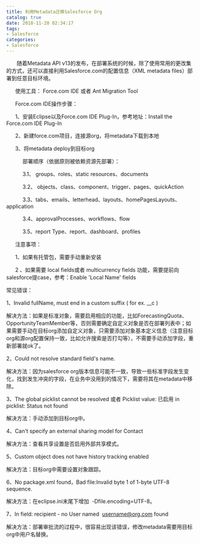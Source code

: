 ```yaml
---
title: 利用Metadata迁移Salesforce Org
catalog: true
date: 2018-11-20 02:34:17
tags:
- Salesforce
categories:
- Salesforce
---
```

&emsp;&emsp;随着Metadata API v13的发布，在部署系统的时候，除了使用常用的更改集的方式，还可以直接利用Salesforce.com的配置信息（XML metadata files）部署到任意目标环境。

      使用工具： Force.com IDE 或者 Ant Migration Tool

      Force.com IDE操作步骤：

      1、安装Eclipse以及Force.com IDE Plug-In，参考地址：Install the Force.com IDE Plug-In

      2、新建force.com项目，连接源org，将metadata下载到本地

      3、将metadata deploy到目标org

           部署顺序（依据原则被依赖资源先部署）：

           3.1、 groups、roles、static resources、documents

           3.2、 objects、class、component、trigger、pages、quickAction

           3.3、tabs、emails、letterhead、layouts、homePagesLayouts、application

           3.4、approvalProcesses、workflows、flow

           3.5、report Type、report、dashboard、profiles

      注意事项：

      1、如果有托管包，需要手动重新安装

      2 、如果需要 local fields或者 multicurrency fields 功能，需要提前向salesforce提case，参考：Enable 'Local Name' fields


常见错误：

1、Invalid fullName, must end in a custom suffix ( for ex. __c )

解决方法：如果是标准对象，需要启用相应的功能，比如ForecastingQuota、OpportunityTeamMember等，否则需要确定自定义对象是否在部署列表中；如果需要手动在目标org添加自定义对象，只需要添加对象基本定义信息（注意目标org和源org配置保持一致，比如允许搜索是否打勾等），不需要手动添加字段，重新部署就ok了。

2、Could not resolve standard field's name.

解决方法：因为salesforce org版本信息可能不一致，导致一些标准字段发生变化，找到发生冲突的字段，在业务中没用到的情况下，需要将其在metadata中移除。

3、The global picklist cannot be resolved 或者 Picklist value: 已启用 in picklist: Status not found

解决方法：手动添加到目标org中。

4、Can't specify an external sharing model for Contact

解决方法：查看共享设置是否启用外部共享模式。

5、Custom object does not have history tracking enabled

解决方法：目标org中需要设置对象跟踪。

6、No package.xml found，Bad file:Invalid byte 1 of 1-byte UTF-8 sequence.

解决方法：在eclipse.ini末尾下增加  -Dfile.encoding=UTF-8。

7、In field: recipient - no User named  username@org.com found

解决方法：部署审批流的过程中，很容易出现该错误，修改metadata需要用目标org中用户名替换。